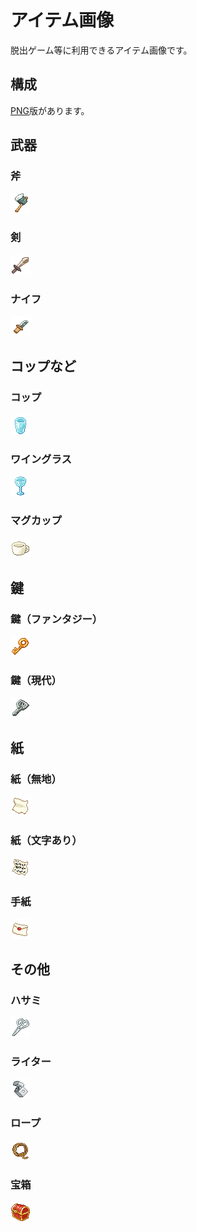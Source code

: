 # アイテム画像

脱出ゲーム等に利用できるアイテム画像です。

## 構成

[PNG](./png)版があります。



## 武器

### 斧

![斧](png/ono.png)

### 剣
![剣](png/sword.png)

### ナイフ
![ナイフ](png/knife.png)

## コップなど

### コップ
![コップ](png/glass.png)

### ワイングラス
![ワイングラス](png/wineglass.png)

### マグカップ
![マグカップ](png/Mug.png)

## 鍵

### 鍵（ファンタジー）
![鍵(ファンタジー）](png/key(old).png)

### 鍵（現代）
![鍵（現代）](png/key.png)

## 紙

### 紙（無地）
![紙（無地）](png/paper.png)

### 紙（文字あり）
![紙（文字あり）](png/memo.png)

### 手紙
![手紙](png/letter.png)

## その他

### ハサミ
![ハサミ](png/scissors.png)

### ライター
![ライター](png/zippo.png)

### ロープ
![ロープ](png/rope.png)

### 宝箱
![宝箱](png/treasure.png)

